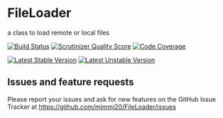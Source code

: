 FileLoader
==========

a class to load remote or local files

[![Build Status](https://api.travis-ci.org/mimmi20/FileLoader.png?branch=master)](https://travis-ci.org/mimmi20/FileLoader)
[![Scrutinizer Quality Score](https://scrutinizer-ci.com/g/mimmi20/FileLoader/badges/quality-score.png?s=6f5bfd2a06995d7a76b60b472528c23ca9294ff5)](https://scrutinizer-ci.com/g/mimmi20/FileLoader/)
[![Code Coverage](https://scrutinizer-ci.com/g/mimmi20/FileLoader/badges/coverage.png?s=bc9ec2271f5a800664e27eca760a0a6b1b4dcc16)](https://scrutinizer-ci.com/g/mimmi20/FileLoader/)

[![Latest Stable Version](https://poser.pugx.org/mimmi20/file-loader/v/stable.png)](https://packagist.org/packages/mimmi20/file-loader)
[![Latest Unstable Version](https://poser.pugx.org/mimmi20/file-loader/v/unstable.png)](https://packagist.org/packages/mimmi20/file-loader)

Issues and feature requests
---------------------------

Please report your issues and ask for new features on the GitHub Issue Tracker
at https://github.com/mimmi20/FileLoader/issues

